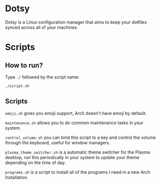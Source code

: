 # Dotsy
Dotsy is a Linux configuration manager that aims to keep your dotfiles synced across all of your machines.

# Scripts

## How to run?
Type `./` followed by the script name:
```bash
./script.sh
```
## Scripts
`emoji.sh` gives you emoji support, Arch doesn't have emoji by default.

`maintenance.sh` allows you to do common maintenance tasks in your system.

`control_volume.sh` you can bind this script to a key and control the volume through the keyboard, useful for window managers.

`plasma_theme_switcher.sh` is a automatic theme switcher for the Plasma desktop, run this periodically in your system to update your theme depending on the time of day.

`programs.sh` is a script to install all of the programs I need in a new Arch Installation.
